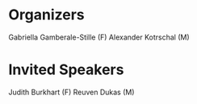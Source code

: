 # Organizers
Gabriella Gamberale-Stille (F)
Alexander Kotrschal (M)


# Invited Speakers
Judith Burkhart (F)
Reuven Dukas (M)
